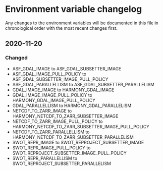 # Environment variable changelog
Any changes to the environment variables will be documented in this file in chronological
order with the most recent changes first.

## 2020-11-20
### Changed
- ASF_GDAL_IMAGE to ASF_GDAL_SUBSETTER_IMAGE
- ASF_GDAL_IMAGE_PULL_POLICY to ASF_GDAL_SUBSETTER_IMAGE_PULL_POLICY
- ASF_GDAL_PARALLELLISM to ASF_GDAL_SUBSETTER_PARALLELISM
- GDAL_IMAGE_IMAGE to HARMONY_GDAL_IMAGE
- GDAL_IMAGE_IMAGE_PULL_POLICY to HARMONY_GDAL_IMAGE_PULL_POLICY
- GDAL_PARALLELLISM to HARMONY_GDAL_PARALLELISM
- NETCDF_TO_ZARR_IMAGE to HARMONY_NETCDF_TO_ZARR_SUBSETTER_IMAGE
- NETCDF_TO_ZARR_IMAGE_PULL_POLICY to HARMONY_NETCDF_TO_ZARR_SUBSETTER_IMAGE_PULL_POLICY
- NETCDF_TO_ZARR_PARALLELLISM to HARMONY_NETCDF_TO_ZARR_SUBSETTER_PARALLELISM
- SWOT_REPR_IMAGE to SWOT_REPROJECT_SUBSETTER_IMAGE
- SWOT_REPR_IMAGE_PULL_POLICY to SWOT_REPROJECT_SUBSETTER_IMAGE_PULL_POLICY
- SWOT_REPR_PARALLELLISM to SWOT_REPROJECT_SUBSETTER_PARALLELISM
